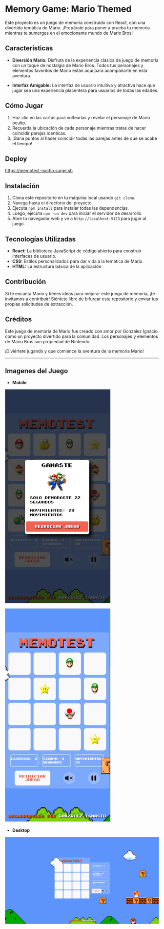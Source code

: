 # Memory Game: Mario Themed

Este proyecto es un juego de memoria construido con React, con una divertida temática de Mario. ¡Prepárate para poner a prueba tu memoria mientras te sumerges en el emocionante mundo de Mario Bros!

## Características

- **Diversión Mario:** Disfruta de la experiencia clásica de juego de memoria con un toque de nostalgia de Mario Bros. Todos tus personajes y elementos favoritos de Mario están aquí para acompañarte en esta aventura.

- **Interfaz Amigable:** La interfaz de usuario intuitiva y atractiva hace que jugar sea una experiencia placentera para usuarios de todas las edades.

## Cómo Jugar
 
1. Haz clic en las cartas para voltearlas y revelar el personaje de Mario oculto.
2. Recuerda la ubicación de cada personaje mientras tratas de hacer coincidir parejas idénticas.
3. ¡Gana puntos al hacer coincidir todas las parejas antes de que se acabe el tiempo!

## Deploy

https://memotest-nacho.surge.sh

## Instalación

1. Clona este repositorio en tu máquina local usando `git clone`.
2. Navega hasta el directorio del proyecto.
3. Ejecuta `npm install` para instalar todas las dependencias.
4. Luego, ejecuta `npm run dev` para iniciar el servidor de desarrollo.
5. Abre tu navegador web y ve a `http://localhost:5173` para jugar al juego.

## Tecnologías Utilizadas

- **React:** La biblioteca JavaScript de código abierto para construir interfaces de usuario.
- **CSS:** Estilos personalizados para dar vida a la temática de Mario.
- **HTML:** La estructura básica de la aplicación.

## Contribución

Si te encanta Mario y tienes ideas para mejorar este juego de memoria, ¡te invitamos a contribuir! Siéntete libre de bifurcar este repositorio y enviar tus propias solicitudes de extracción.

## Créditos

Este juego de memoria de Mario fue creado con amor por González Ignacio como un proyecto divertido para la comunidad. Los personajes y elementos de Mario Bros son propiedad de Nintendo.

¡Diviértete jugando y que comience la aventura de la memoria Mario!


--- 
## Imagenes del Juego

- **Mobile**

![Imagen del Juego version mobile 1](https://github.com/GonzalezNacho/memotest-react/blob/main/public/movile1.jpg)

![Imagen del Juego version mobile 2](https://github.com/GonzalezNacho/memotest-react/blob/main/public/movile2.jpg)

- **Desktop**

![Imagen del Juego version desktop](https://github.com/GonzalezNacho/memotest-react/blob/main/public/memotest.png)

